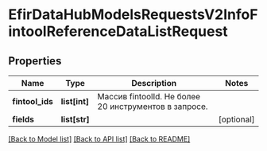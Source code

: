 # EfirDataHubModelsRequestsV2InfoFintoolReferenceDataListRequest

## Properties
Name | Type | Description | Notes
------------ | ------------- | ------------- | -------------
**fintool_ids** | **list[int]** | Массив fintoolId. Не более 20 инструментов в запросе. | 
**fields** | **list[str]** |  | [optional] 

[[Back to Model list]](../README.md#documentation-for-models) [[Back to API list]](../README.md#documentation-for-api-endpoints) [[Back to README]](../README.md)

